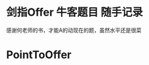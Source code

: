 剑指Offer  牛客题目 随手记录
======================================
感谢何老师的书，才能A的动现在的题，虽然水平还是很菜

# PointToOffer
